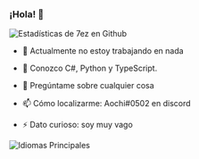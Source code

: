 ### ¡Hola! 👋

![Estadísticas de 7ez en Github](https://github-readme-stats.vercel.app/api?username=7ez&show_icons=true&count_private=true&theme=dark&show_icons=true)

- 🔭 Actualmente no estoy trabajando en nada

- 🌱 Conozco C#, Python y TypeScript.

- 💬 Pregúntame sobre cualquier cosa

- 📫 Cómo localizarme: Aochi#0502 en discord

- ⚡ Dato curioso: soy muy vago

![Idiomas Principales](https://github-readme-stats.vercel.app/api/top-langs?username=7ez&show_icons=true&count_private=true&theme=dark&show_icons=true)
